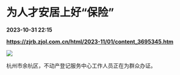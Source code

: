 # 为人才安居上好“保险”

**2023-10-31 22:15**

**https://zjrb.zjol.com.cn/html/2023-11/01/content_3695345.htm**

![](https://zjrb.zjol.com.cn/images/2023-11/01/zjrb2023110100014v02b002.jpg)

杭州市余杭区，不动产登记服务中心工作人员正在为群众办证。